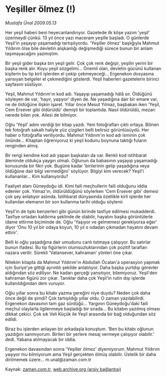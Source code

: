 # Yeşiller ölmez (!)

*Mustafa Ünal 2009.05.13*

<tr><td class="metin" colspan="2" style="padding-top: 20px; padding-left: 5px; padding-right: 10px;">Her yeşil haberi beni heyecanlandırıyor. Gazetede ilk köşe yazım 'yeşil' üzerineydi çünkü. 13 yıl önce yazı maceram yeşille başladı. O günlerde Yeşil'in yaşayıp yaşamadığı tartışılıyordu. 'Yeşiller ölmez' başlığıyla Mahmut Yıldırım ölse bile devletin alışkanlığı değişmediği sürece bunun bir anlam taşımayacağını yazmıştım.</td></tr><tr><td class="metin" colspan="2" style="padding-top: 20px; padding-left: 5px; padding-right: 10px;"><p> Bir yeşil gider başka bin yeşil gelir. Çok çok renk değişir, yeşilin yerini bir başka renk alır. Koyu yeşil sözgelimi... Önemli olan, devletin gücünü kullanan kişilerin bu tip kirli işlerden el çekip çekmeyeceği... Ergenekon dosyasına yansıyan belgeler el çekmediğini gösterdi. Yeşil haberleri gazetelerin birinci sayfasını süslüyor. 
<p> Yeşil, Mahmut Yıldırım'ın kod adı. Yaşayıp yaşamadığı hâlâ sır. Öldüğünü söyleyen de var, 'hayır, yaşıyor' diyen de. Ne yaşadığına dair bir emare var, ne de öldüğüne ilişkin işaret. Yıllar önce Mesut Yılmaz, başbakan iken 'Yeşil, Cem Ersever gibi öldürüldü' demişti bir toplantıda. Nasıl öldürüldü, mezarı nerede bilen yok. Ailesi de bilmiyor. 
<p> Oğlu 'Yeşil' adını verdiği bir kitap yazdı. Yeni fotoğrafları çıktı ortaya. Bilinen tek fotoğrafı sakallı haliyle yüz çizgileri belli belirsiz görüntüsüydü. Her haber o fotoğrafla veriliyordu. Mahmut Yıldırım'ın kod adı isminin çok önünde... Kitaptan öğreniyoruz ki yeşil kodunu boynuna taktığı fuların renginden almış. 
<p> Bir rengi kendine kod adı yapan başkaları da var. Renkli kod istihbarat âleminde oldukça yaygın olmalı. Oğlunun da babasının yaşayıp yaşamadığı konusunda bir fikri yok. Bugüne kadar 'birilerinin gelip yaşadığına veya öldüğüne dair bilgi vermediğini' söylüyor. Bilgiyi kim verecek? Yeşil'i kullananlar... Kim kullanıyordu? 
<p> Faaliyet alanı Güneydoğu idi. Kimi faili meçhullerin faili olduğunu iddia edenler çok. Yılmaz'ın, öldürüldüğünü söylerken 'Cem Ersever gibi' demesi çok şey anlatıyor aslında. İstihbarat dünyasında özellikle kirli işlerde her kullanılan elemanın bir son kullanma tarihi olduğu söylenir. 
<p> Yeşil'in de tıpkı benzerleri gibi günün birinde tasfiye edilmesi mukadderdi. Tasfiye ortadan kaldırma şeklinde de olabilir, hayatını başka görüntülerle idame ettirme biçiminde de. Oğlu 'Yaşıyor ve gelmemesi gerekiyorsa eğer' diyor 'Onu 10 yıl bir odaya koyun, 10 yıl o odadan çıkmadan hayatını devam ettirir'. 
<p> Belli ki oğlu yaşadığına dair umudunu canlı tutmaya çalışıyor. Bu satırlar bunun ifadesi. Bu tip figürlerin olumsuzluklarından çok pozitif tarafları nazara verilir. Sürekli 'Vatansever, kahraman' yönleri öne çıkar. 
<p> Nitekim kitapta da Mahmut Yıldırım'ın Abdullah Öcalan'a operasyon yapmak için Suriye'ye gittiği ayrıntılı şekilde anlatılıyor. Daha başka yurtdışı görevler aldığından söz ediliyor. Ne kadarı gerçeği yansıtıyor, bilemiyoruz. Yeşil'den kahraman figürü zor çıkar. Tanıklar daha çok Yeşil'in rutin dışı işlerde kullanıldığından dem vuruyor. 
<p> Oğlu yıllar sonra bu kitabı yazma gereğini niye duydu? Neden çok daha önce değil de şimdi? Çok tartışıldığı yıllar oldu. O zaman yazılabilirdi. Ergenekon davasının tam gaz sürdüğü... Yargının Güneydoğu'daki faili meçhul olaylarla ilgilenmeye başladığı bir sırada... Bu kitabın yazılmış olması dikkat çekici. Çok sık Veli Küçük ile Yeşil arasında bir bağ olduğundan söz edildi. 
<p> Biraz bu işlerden anlayan bir arkadaşla konuştum. 'Ben bu kitabı oğlunun yazdığını sanmıyorum. Birileri bir yerlere mesaj vermeye çalışıyor olabilir.' dedi. Yabana atılmayacak bir iddia. 
<p> Ergenekon davasından sonra 'Yeşiller ölmez' diyemiyorum. Mahmut Yıldırım yaşıyor mu bilmiyorum ama Yeşil gerçekten ölmüş olabilir. Üstelik bir daha dirilmemek üzere... m.unal@zaman.com.tr <br/></p></p></p></p></p></p></p></p></p></p></p></td></tr>

Kaynak: [zaman.com.tr](http://zaman.com.tr/yazar.do?yazino=847467), [web.archive.org (arşiv bağlantısı)](http://web.archive.org/web/20090531223926/http://www.zaman.com.tr:80/yazar.do?yazino=847467)
